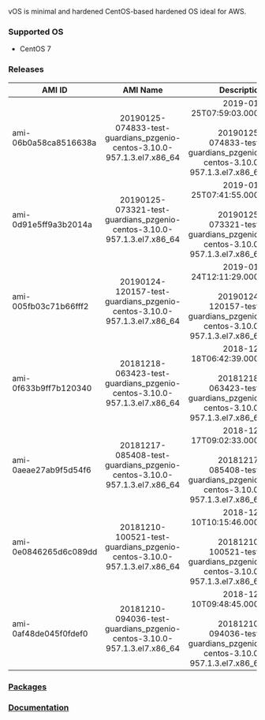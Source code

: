 vOS is minimal and hardened CentOS-based hardened OS ideal for AWS.

### Supported OS
- CentOS 7

### Releases

| AMI ID | AMI Name | Description |
| ------------- |:-------------:| -----:|
| ami-06b0a58ca8516638a | 20190125-074833-test-guardians_pzgenio-centos-3.10.0-957.1.3.el7.x86_64 | 2019-01-25T07:59:03.000Z<br><br>20190125-074833-test-guardians_pzgenio-centos-3.10.0-957.1.3.el7.x86_64 |
| ami-0d91e5ff9a3b2014a | 20190125-073321-test-guardians_pzgenio-centos-3.10.0-957.1.3.el7.x86_64 | 2019-01-25T07:41:55.000Z<br><br>20190125-073321-test-guardians_pzgenio-centos-3.10.0-957.1.3.el7.x86_64 |
| ami-005fb03c71b66fff2 | 20190124-120157-test-guardians_pzgenio-centos-3.10.0-957.1.3.el7.x86_64 | 2019-01-24T12:11:29.000Z<br><br>20190124-120157-test-guardians_pzgenio-centos-3.10.0-957.1.3.el7.x86_64 |
| ami-0f633b9ff7b120340 | 20181218-063423-test-guardians_pzgenio-centos-3.10.0-957.1.3.el7.x86_64 | 2018-12-18T06:42:39.000Z<br><br>20181218-063423-test-guardians_pzgenio-centos-3.10.0-957.1.3.el7.x86_64 |
| ami-0aeae27ab9f5d54f6 | 20181217-085408-test-guardians_pzgenio-centos-3.10.0-957.1.3.el7.x86_64 | 2018-12-17T09:02:33.000Z<br><br>20181217-085408-test-guardians_pzgenio-centos-3.10.0-957.1.3.el7.x86_64 |
| ami-0e0846265d6c089dd | 20181210-100521-test-guardians_pzgenio-centos-3.10.0-957.1.3.el7.x86_64 | 2018-12-10T10:15:46.000Z<br><br>20181210-100521-test-guardians_pzgenio-centos-3.10.0-957.1.3.el7.x86_64 |
| ami-0af48de045f0fdef0 | 20181210-094036-test-guardians_pzgenio-centos-3.10.0-957.1.3.el7.x86_64 | 2018-12-10T09:48:45.000Z<br><br>20181210-094036-test-guardians_pzgenio-centos-3.10.0-957.1.3.el7.x86_64 |

### [Packages](https://github.com/VoyagerInnovations/hardened1-packages/blob/master/packages.txt)
### [Documentation](vos-documentation.md)
